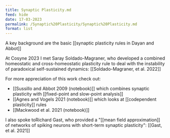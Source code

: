 ```yaml
---
title: Synaptic Plasticity.md
feed: hide
date: 17-03-2023
permalink: /Synaptic%20Plasticity/Synaptic%20Plasticity.md
format: list
---
```



A key background are the basic [[synaptic plasticity rules in Dayan and Abbot]]

At Cosyne 2023 I met Saray Soldado-Magraner, who developed a combined homeostatic and cross-homeostatic plasticity rule to deal with the instability of paradoxical self-sustained dynamics: [[Soldado-Magraner, et al. 2022]]

For more appreciation of this work check out:
- [[Sussillo and Abbot 2009 (notebook)]] which combines synaptic plasticity with [[fixed-point and slow-point analysis]]
- [[Agnes and Vogels 2021 (notebook)]] which looks at [[codependent plasticity]] rules
- [[Mackwood et al. 2021 (notebook)]]

I also spoke toRichard Gast, who provided a "[[mean field approximation]] of networks of spiking neurons with short-term synaptic plasticity": [[Gast, et al. 2021]]
